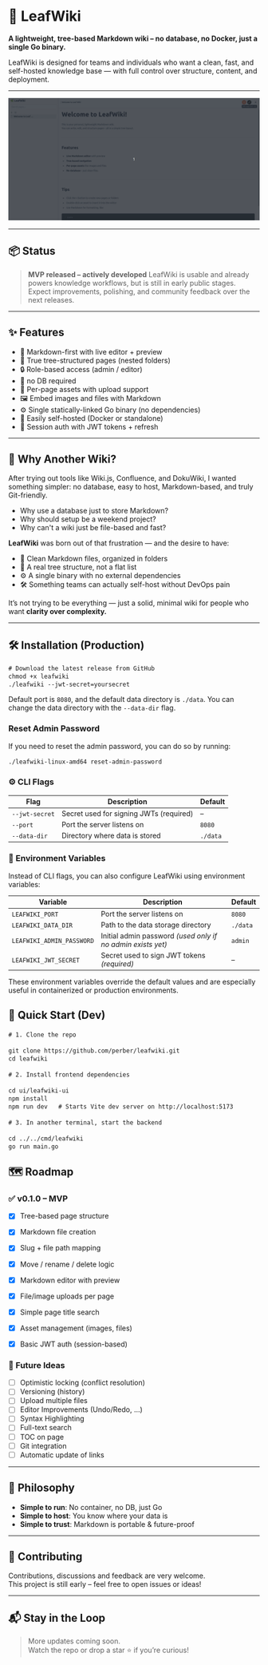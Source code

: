 # 🌿 LeafWiki

**A lightweight, tree-based Markdown wiki – no database, no Docker, just a single Go binary.**

LeafWiki is designed for teams and individuals who want a clean, fast, and self-hosted knowledge base — with full control over structure, content, and deployment.

---

![Leafwiki](./preview.gif)

---

## 📦 Status

> **MVP released – actively developed** 
LeafWiki is usable and already powers knowledge workflows, but is still in early public stages.  
Expect improvements, polishing, and community feedback over the next releases.

---

## ✨ Features

- 🧾 Markdown-first with live editor + preview
- 🌲 True tree-structured pages (nested folders)
- 🔒 Role-based access (admin / editor)
- 🧠 no DB required
- 📂 Per-page assets with upload support
- 🖼️ Embed images and files with Markdown
- ⚙️ Single statically-linked Go binary (no dependencies)
- 🚀 Easily self-hosted (Docker or standalone)
- 🔁 Session auth with JWT tokens + refresh

---

## 💭 Why Another Wiki?

After trying out tools like Wiki.js, Confluence, and DokuWiki, I wanted something simpler: no database, easy to host, Markdown-based, and truly Git-friendly.

- Why use a database just to store Markdown?
- Why should setup be a weekend project?
- Why can't a wiki just be file-based and fast?

**LeafWiki** was born out of that frustration — and the desire to have:

- 🧾 Clean Markdown files, organized in folders
- 🧠 A real tree structure, not a flat list
- ⚙️ A single binary with no external dependencies
- 🛠️ Something teams can actually self-host without DevOps pain

It’s not trying to be everything — just a solid, minimal wiki for people who want **clarity over complexity.**

---

## 🛠️ Installation (Production)

```
# Download the latest release from GitHub
chmod +x leafwiki
./leafwiki --jwt-secret=yoursecret
```

Default port is `8080`, and the default data directory is `./data`.
You can change the data directory with the `--data-dir` flag.


### Reset Admin Password
If you need to reset the admin password, you can do so by running:

```bash
./leafwiki-linux-amd64 reset-admin-password
```

### ⚙️ CLI Flags

| Flag               | Description                                 | Default       |
|--------------------|---------------------------------------------|---------------|
| `--jwt-secret`     | Secret used for signing JWTs (required)     | –             |
| `--port`           | Port the server listens on                  | `8080`        |
| `--data-dir`       | Directory where data is stored              | `./data`      |

### 🌱 Environment Variables

Instead of CLI flags, you can also configure LeafWiki using environment variables:

| Variable                 | Description                                                  | Default    |
|--------------------------|--------------------------------------------------------------|------------|
| `LEAFWIKI_PORT`          | Port the server listens on                                   | `8080`     |
| `LEAFWIKI_DATA_DIR`      | Path to the data storage directory                           | `./data`   |
| `LEAFWIKI_ADMIN_PASSWORD`| Initial admin password *(used only if no admin exists yet)*  | `admin`    |
| `LEAFWIKI_JWT_SECRET`    | Secret used to sign JWT tokens *(required)*                  | –          |

These environment variables override the default values and are especially useful in containerized or production environments.


## 🚀 Quick Start (Dev)

```
# 1. Clone the repo

git clone https://github.com/perber/leafwiki.git
cd leafwiki

# 2. Install frontend dependencies

cd ui/leafwiki-ui
npm install
npm run dev   # Starts Vite dev server on http://localhost:5173

# 3. In another terminal, start the backend

cd ../../cmd/leafwiki
go run main.go
```


## 🗺️ Roadmap

### ✅ v0.1.0 – MVP
- [x] Tree-based page structure
- [x] Markdown file creation
- [x] Slug + file path mapping
- [x] Move / rename / delete logic
- [x] Markdown editor with preview
- [x] File/image uploads per page
- [x] Simple page title search
- [x] Asset management (images, files)
- [x] Basic JWT auth (session-based)


### 🧪 Future Ideas
- [ ] Optimistic locking (conflict resolution)
- [ ] Versioning (history)
- [ ] Upload multiple files
- [ ] Editor Improvements (Undo/Redo, ...)
- [ ] Syntax Highlighting
- [ ] Full-text search
- [ ] TOC on page
- [ ] Git integration
- [ ] Automatic update of links

---

## 🧠 Philosophy

- **Simple to run**: No container, no DB, just Go
- **Simple to host**: You know where your data is
- **Simple to trust**: Markdown is portable & future-proof

---

## 🙋 Contributing

Contributions, discussions and feedback are very welcome.  
This project is still early – feel free to open issues or ideas!

---

## 📬 Stay in the Loop

> More updates coming soon.  
> Watch the repo or drop a star ⭐ if you’re curious!
